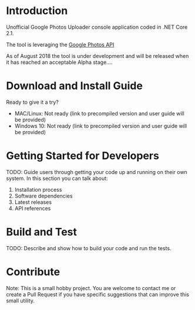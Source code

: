 # Introduction 
Unofficial Google Photos Uploader console application coded in .NET Core 2.1.

The tool is leveraging the [Google Photos API](https://www.nuget.org/packages/Google.Apis.PhotosLibrary.v1/)

As of August 2018 the tool is under development and will be released when it has reached an acceptable Alpha stage....


# Download and Install Guide
Ready to give it a try?
* MAC/Linux: Not ready (link to precompiled version and user guide will be provided)
* Windows 10: Not ready (link to precompiled version and user guide will be provided)


# Getting Started for Developers
TODO: Guide users through getting your code up and running on their own system. In this section you can talk about:
1.	Installation process
2.	Software dependencies
3.	Latest releases
4.	API references

# Build and Test
TODO: Describe and show how to build your code and run the tests. 

# Contribute
Note: This is a small hobby project. You are welcome to contact me or create a Pull Request if you have specific suggestions that can improve this small utility. 
